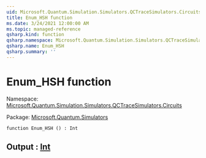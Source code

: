 ```yaml
---
uid: Microsoft.Quantum.Simulation.Simulators.QCTraceSimulators.Circuits.Enum_HSH
title: Enum_HSH function
ms.date: 3/24/2021 12:00:00 AM
ms.topic: managed-reference
qsharp.kind: function
qsharp.namespace: Microsoft.Quantum.Simulation.Simulators.QCTraceSimulators.Circuits
qsharp.name: Enum_HSH
qsharp.summary: ''
---
```


# Enum_HSH function

Namespace: [Microsoft.Quantum.Simulation.Simulators.QCTraceSimulators.Circuits](xref:Microsoft.Quantum.Simulation.Simulators.QCTraceSimulators.Circuits)

Package: [Microsoft.Quantum.Simulators](https://nuget.org/packages/Microsoft.Quantum.Simulators)




```qsharp
function Enum_HSH () : Int
```


## Output : [Int](xref:microsoft.quantum.lang-ref.int)

